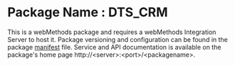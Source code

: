 # Package Name : DTS_CRM
This is a webMethods package and requires a webMethods Integration Server to host it. Package versioning and configuration can be found in the package [manifest](./DTS_CRM/manifest.v3) file. Service and API documentation is available on the package's home page http://&lt;server&gt;:&lt;port&gt;/&lt;packagename>.